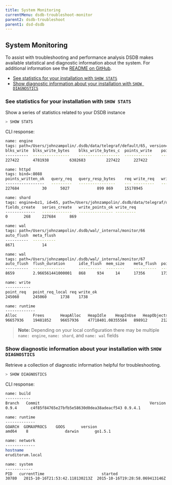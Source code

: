 ```yaml
---
title: System Monitoring
currentMenu: dsdb-troubleshoot-monitor
parent2: dsdb-troubleshoot
parent1: dsd-dsdb
---
```


## System Monitoring

To assist with troubleshooting and performance analysis DSDB makes available statistical and diagnostic information about the system.
For additional information see the [README on GitHub](https://github.com/dasudian/dsdb/blob/master/monitor/README.md).

* [See statistics for your installation with `SHOW STATS`](/dsdb//troubleshooting/system_monitoring.md#see-statistics-for-your-installation-with-show-stats)
* [Show diagnostic information about your installation with `SHOW DIAGNOSTICS`](/dsdb//troubleshooting/system_monitoring.md#show-diagnostic-information-about-your-installation-with-show-diagnostics)

### See statistics for your installation with `SHOW STATS`

Show a series of statistics related to your DSDB instance

```sql
> SHOW STATS
```

CLI response:

```sh
name: engine
tags: path=/Users/johnzampolin/.dsdb/data/telegraf/default/65, version=bz1
blks_write	blks_write_bytes	blks_write_bytes_c	points_write	points_write_dedupe
----------	----------------	------------------	------------	-------------------
227422		4781938			6382683			227422		227422

name: httpd
tags: bind=:8088
points_written_ok	query_req	query_resp_bytes	req	write_req	write_req_bytes
-----------------	---------	----------------	---	---------	---------------
227684			30		5027			899	869		15178945

name: shard
tags: engine=bz1, id=65, path=/Users/johnzampolin/.dsdb/data/telegraf/default/65
fields_create	series_create	write_points_ok	write_req
-------------	-------------	---------------	---------
0		268		227684		869

name: wal
tags: path=/Users/johnzampolin/.dsdb/wal/_internal/monitor/66
auto_flush	meta_flush
----------	----------
8671		    14

name: wal
tags: path=/Users/johnzampolin/.dsdb/wal/_internal/monitor/67
auto_flush	flush_duration		idle_flush	mem_size	meta_flush	points_flush	points_write	points_write_req	series_flush
----------	--------------		----------	--------	----------	------------	------------	----------------	------------
8659		2.966561441000001	868		934		14		17356		17376		869			17356

name: write
-----------
point_req	point_req_local	req	write_ok
245060		245060		1738	1738

name: runtime
-------------
Alloc		Frees		HeapAlloc	HeapIdle	HeapInUse	HeapObjects	HeapReleased	HeapSys		Lookups	Mallocs		NumGC	NumGoroutine	PauseTotalNs	Sys		TotalAlloc
96657936	19481852	96657936	47718401.08355584	898912		2121728		156073984	7262	20380764	95	50		54495600	168606776	5823932752
```

> **Note:** Depending on your local configuration there may be multiple `name: engine`, `name: shard`, and `name: wal` fields

### Show diagnostic information about your installation with `SHOW DIAGNOSTICS`

Retrieve a collection of diagnostic information helpful for troubleshooting.


```sql
> SHOW DIAGNOSTICS
```

CLI response:

```sh
name: build
-----------
Branch   Commit				            	  	               Version
0.9.4	   c4f85f84765e27bfb5e58630d0dea38adeacf543	0.9.4.1

name: runtime
-------------
GOARCH	GOMAXPROCS	  GOOS	     version
amd64	 8		          darwin	   go1.5.1

name: network
-------------
hostname
eruditorum.local

name: system
------------
PID	  currentTime		                  started  			         	         uptime
30780	2015-10-16T21:53:42.118130213Z	2015-10-16T19:28:58.069413146Z	2h24m44.048717342s

```

